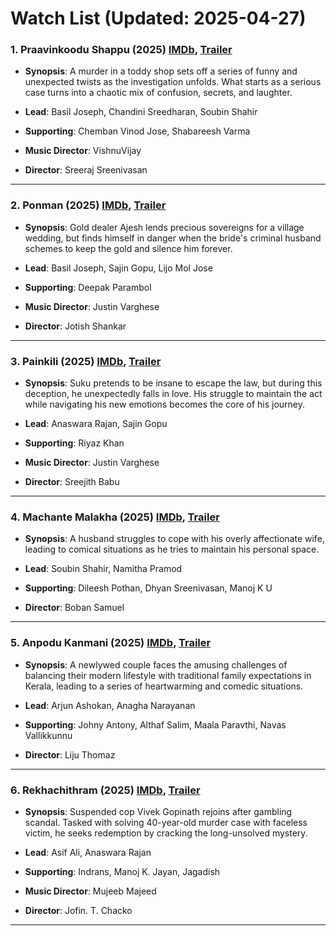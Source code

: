 # Watch List (Updated: 2025-04-27)

### 1. **Praavinkoodu Shappu** (2025) [IMDb](https://www.imdb.com/title/tt32539176/), [Trailer](https://www.youtube.com/watch?v=hoE7SG_ZbqM)

- **Synopsis**: A murder in a toddy shop sets off a series of funny and unexpected twists as the investigation unfolds. What starts as a serious case turns into a chaotic mix of confusion, secrets, and laughter.

- **Lead**: Basil Joseph, Chandini Sreedharan, Soubin Shahir
- **Supporting**: Chemban Vinod Jose, Shabareesh Varma
- **Music Director**: VishnuVijay
- **Director**: Sreeraj Sreenivasan

---

### 2. **Ponman** (2025) [IMDb](https://www.imdb.com/title/tt30089457/), [Trailer](https://www.youtube.com/watch?v=3aohQs8a-lE)

- **Synopsis**: Gold dealer Ajesh lends precious sovereigns for a village wedding, but finds himself in danger when the bride's criminal husband schemes to keep the gold and silence him forever.

- **Lead**: Basil Joseph, Sajin Gopu, Lijo Mol Jose
- **Supporting**: Deepak Parambol
- **Music Director**: Justin Varghese
- **Director**: Jotish Shankar

---

### 3. **Painkili** (2025) [IMDb](https://www.imdb.com/title/tt32607369/), [Trailer](https://www.youtube.com/watch?v=avlXrTRrHaM)

- **Synopsis**: Suku pretends to be insane to escape the law, but during this deception, he unexpectedly falls in love. His struggle to maintain the act while navigating his new emotions becomes the core of his journey.

- **Lead**: Anaswara Rajan, Sajin Gopu
- **Supporting**: Riyaz Khan
- **Music Director**: Justin Varghese
- **Director**: Sreejith Babu

---

### 4. **Machante Malakha** (2025) [IMDb](https://www.imdb.com/title/tt28364526/), [Trailer](https://www.youtube.com/watch?v=VfK6bN1IX9M)

- **Synopsis**: A husband struggles to cope with his overly affectionate wife, leading to comical situations as he tries to maintain his personal space.

- **Lead**: Soubin Shahir, Namitha Pramod
- **Supporting**: Dileesh Pothan, Dhyan Sreenivasan, Manoj K U
- **Director**: Boban Samuel

---

### 5. **Anpodu Kanmani** (2025) [IMDb](https://www.imdb.com/title/tt31616118/), [Trailer](https://www.youtube.com/watch?v=sUxfZp39D-Q)

- **Synopsis**: A newlywed couple faces the amusing challenges of balancing their modern lifestyle with traditional family expectations in Kerala, leading to a series of heartwarming and comedic situations.

- **Lead**: Arjun Ashokan, Anagha Narayanan
- **Supporting**: Johny Antony, Althaf Salim, Maala Paravthi, Navas Vallikkunnu
- **Director**: Liju Thomaz

---

### 6. **Rekhachithram** (2025) [IMDb](https://www.imdb.com/title/tt32284154/), [Trailer](https://www.youtube.com/watch?v=_g4sWAFR3GE)

- **Synopsis**: Suspended cop Vivek Gopinath rejoins after gambling scandal. Tasked with solving 40-year-old murder case with faceless victim, he seeks redemption by cracking the long-unsolved mystery.

- **Lead**: Asif Ali, Anaswara Rajan
- **Supporting**: Indrans, Manoj K. Jayan, Jagadish
- **Music Director**: Mujeeb Majeed
- **Director**: Jofin. T. Chacko

---

